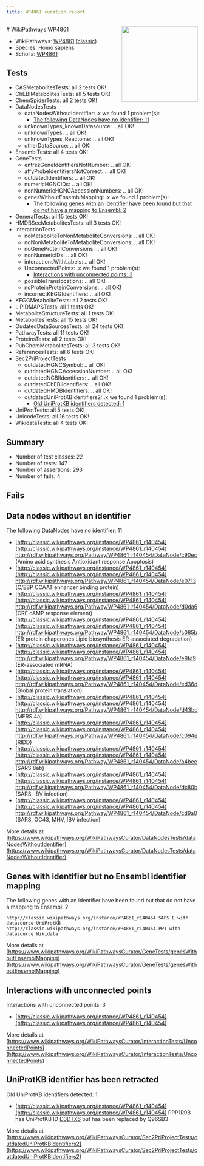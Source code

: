 ```yaml
---
title: WP4861 curation report
---
```


<img style="float: right; width: 200px" src="https://upload.wikimedia.org/wikipedia/commons/thumb/8/83/Wplogo_with_text_500.png/640px-Wplogo_with_text_500.png" />
# WikiPathways WP4861

* WikiPathways: [WP4861](https://wikipathways.org/pathways/WP4861) ([classic](https://classic.wikipathways.org/instance/WP4861))
* Species: Homo sapiens
* Scholia: [WP4861](https://scholia.toolforge.org/wikipathways/WP4861)
## Tests
* CASMetabolitesTests: all 2 tests OK!
* ChEBIMetabolitesTests: all 5 tests OK!
* ChemSpiderTests: all 2 tests OK!
* DataNodesTests
    * dataNodesWithoutIdentifier: .x we found 1 problem(s):
        * [The following DataNodes have no identifier: 11](#8792c491)
    * unknownTypes_knownDatasource: .. all OK!
    * unknownTypes: .. all OK!
    * unknownTypes_Reactome: .. all OK!
    * otherDataSource: .. all OK!
* EnsemblTests: all 4 tests OK!
* GeneTests
    * entrezGeneIdentifiersNotNumber: .. all OK!
    * affyProbeIdentifiersNotCorrect: .. all OK!
    * outdatedIdentifiers: .. all OK!
    * numericHGNCIDs: .. all OK!
    * nonNumericHGNCAccessionNumbers: .. all OK!
    * genesWithoutEnsemblMapping: .x we found 1 problem(s):
        * [The following genes with an identifier have been found but that do not have a mapping to Ensembl: 2](#40286d84)
* GeneralTests: all 15 tests OK!
* HMDBSecMetabolitesTests: all 3 tests OK!
* InteractionTests
    * noMetaboliteToNonMetaboliteConversions: .. all OK!
    * noNonMetaboliteToMetaboliteConversions: .. all OK!
    * noGeneProteinConversions: .. all OK!
    * nonNumericIDs: .. all OK!
    * interactionsWithLabels: .. all OK!
    * UnconnectedPoints: .x we found 1 problem(s):
        * [Interactions with unconnected points: 3](#35a61adb)
    * possibleTranslocations: .. all OK!
    * noProteinProteinConversions: .. all OK!
    * incorrectKEGGIdentifiers: .. all OK!
* KEGGMetaboliteTests: all 2 tests OK!
* LIPIDMAPSTests: all 1 tests OK!
* MetaboliteStructureTests: all 1 tests OK!
* MetabolitesTests: all 15 tests OK!
* OudatedDataSourcesTests: all 24 tests OK!
* PathwayTests: all 11 tests OK!
* ProteinsTests: all 2 tests OK!
* PubChemMetabolitesTests: all 3 tests OK!
* ReferencesTests: all 6 tests OK!
* Sec2PriProjectTests
    * outdatedHGNCSymbol: .. all OK!
    * outdatedHGNCAccessionNumber: .. all OK!
    * outdatedNCBIIdentifiers: .. all OK!
    * outdatedChEBIIdentifiers: .. all OK!
    * outdatedHMDBIdentifiers: .. all OK!
    * outdatedUniProtKBIdentifiers2: .x we found 1 problem(s):
        * [Old UniProtKB identifiers detected: 1](#8da302c8)
* UniProtTests: all 5 tests OK!
* UnicodeTests: all 16 tests OK!
* WikidataTests: all 4 tests OK!


## Summary

* Number of test classes: 22
* Number of tests: 147
* Number of assertions: 293
* Number of fails: 4

## Fails

<a name="8792c491" />

## Data nodes without an identifier

The following DataNodes have no identifier: 11

* [http://classic.wikipathways.org/instance/WP4861_r140454](http://classic.wikipathways.org/instance/WP4861_r140454) http://rdf.wikipathways.org/Pathway/WP4861_r140454/DataNode/c90ec (Amino acid synthesis
Antioxidant response
Apoptosis)
* [http://classic.wikipathways.org/instance/WP4861_r140454](http://classic.wikipathways.org/instance/WP4861_r140454) http://rdf.wikipathways.org/Pathway/WP4861_r140454/DataNode/e0713 (C/EBP
CCAAT enhancer binding protein)
* [http://classic.wikipathways.org/instance/WP4861_r140454](http://classic.wikipathways.org/instance/WP4861_r140454) http://rdf.wikipathways.org/Pathway/WP4861_r140454/DataNode/d0da6 (CRE
cAMP response element)
* [http://classic.wikipathways.org/instance/WP4861_r140454](http://classic.wikipathways.org/instance/WP4861_r140454) http://rdf.wikipathways.org/Pathway/WP4861_r140454/DataNode/c085b (ER protein chaperones
Lipid biosynthesis
ER-associated degradation)
* [http://classic.wikipathways.org/instance/WP4861_r140454](http://classic.wikipathways.org/instance/WP4861_r140454) http://rdf.wikipathways.org/Pathway/WP4861_r140454/DataNode/e9fd9 (ER-associated
mRNA)
* [http://classic.wikipathways.org/instance/WP4861_r140454](http://classic.wikipathways.org/instance/WP4861_r140454) http://rdf.wikipathways.org/Pathway/WP4861_r140454/DataNode/ed36d (Global protein
translation)
* [http://classic.wikipathways.org/instance/WP4861_r140454](http://classic.wikipathways.org/instance/WP4861_r140454) http://rdf.wikipathways.org/Pathway/WP4861_r140454/DataNode/d43bc (MERS 4a)
* [http://classic.wikipathways.org/instance/WP4861_r140454](http://classic.wikipathways.org/instance/WP4861_r140454) http://rdf.wikipathways.org/Pathway/WP4861_r140454/DataNode/c094e (RIDD)
* [http://classic.wikipathways.org/instance/WP4861_r140454](http://classic.wikipathways.org/instance/WP4861_r140454) http://rdf.wikipathways.org/Pathway/WP4861_r140454/DataNode/a4bee (SARS 8ab)
* [http://classic.wikipathways.org/instance/WP4861_r140454](http://classic.wikipathways.org/instance/WP4861_r140454) http://rdf.wikipathways.org/Pathway/WP4861_r140454/DataNode/dc80b (SARS, IBV infection)
* [http://classic.wikipathways.org/instance/WP4861_r140454](http://classic.wikipathways.org/instance/WP4861_r140454) http://rdf.wikipathways.org/Pathway/WP4861_r140454/DataNode/cd9a0 (SARS, OC43,
MHV, IBV infection)


More details at [https://www.wikipathways.org/WikiPathwaysCurator/DataNodesTests/dataNodesWithoutIdentifier](https://www.wikipathways.org/WikiPathwaysCurator/DataNodesTests/dataNodesWithoutIdentifier)

<a name="40286d84" />

## Genes with identifier but no Ensembl identifier mapping

The following genes with an identifier have been found but that do not have a mapping to Ensembl: 2
```
http://classic.wikipathways.org/instance/WP4861_r140454 SARS E with datasource UniProtKB
http://classic.wikipathways.org/instance/WP4861_r140454 PP1 with datasource Wikidata
```

More details at [https://www.wikipathways.org/WikiPathwaysCurator/GeneTests/genesWithoutEnsemblMapping](https://www.wikipathways.org/WikiPathwaysCurator/GeneTests/genesWithoutEnsemblMapping)

<a name="35a61adb" />

## Interactions with unconnected points

Interactions with unconnected points: 3

* [http://classic.wikipathways.org/instance/WP4861_r140454](http://classic.wikipathways.org/instance/WP4861_r140454)


More details at [https://www.wikipathways.org/WikiPathwaysCurator/InteractionTests/UnconnectedPoints](https://www.wikipathways.org/WikiPathwaysCurator/InteractionTests/UnconnectedPoints)

<a name="8da302c8" />

## UniProtKB identifier has been retracted

Old UniProtKB identifiers detected: 1

* [http://classic.wikipathways.org/instance/WP4861_r140454](http://classic.wikipathways.org/instance/WP4861_r140454) PPP1R9B has UniProtKB ID [D3DTX6](https://bioregistry.io/D3DTX6) but has been replaced by Q96SB3


More details at [https://www.wikipathways.org/WikiPathwaysCurator/Sec2PriProjectTests/outdatedUniProtKBIdentifiers2](https://www.wikipathways.org/WikiPathwaysCurator/Sec2PriProjectTests/outdatedUniProtKBIdentifiers2)

